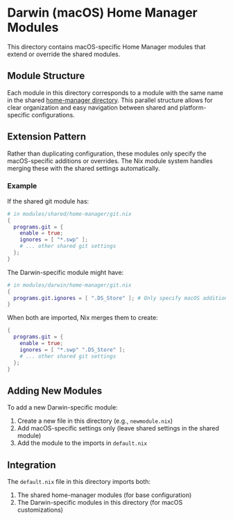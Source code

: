 # Darwin (macOS) Home Manager Modules

This directory contains macOS-specific Home Manager modules that extend or
override the shared modules.

## Module Structure

Each module in this directory corresponds to a module with the same name in the
shared [home-manager directory](../../shared/home-manager/). This parallel
structure allows for clear organization and easy navigation between shared and
platform-specific configurations.

## Extension Pattern

Rather than duplicating configuration, these modules only specify the
macOS-specific additions or overrides. The Nix module system handles merging
these with the shared settings automatically.

### Example

If the shared git module has:

```nix
# in modules/shared/home-manager/git.nix
{
  programs.git = {
    enable = true;
    ignores = [ "*.swp" ];
    # ... other shared git settings
  };
}
```

The Darwin-specific module might have:

```nix
# in modules/darwin/home-manager/git.nix
{
  programs.git.ignores = [ ".DS_Store" ]; # Only specify macOS additions
}
```

When both are imported, Nix merges them to create:

```nix
{
  programs.git = {
    enable = true;
    ignores = [ "*.swp" ".DS_Store" ];
    # ... other shared git settings
  };
}
```

## Adding New Modules

To add a new Darwin-specific module:

1. Create a new file in this directory (e.g., `newmodule.nix`)
2. Add macOS-specific settings only (leave shared settings in the shared module)
3. Add the module to the imports in `default.nix`

## Integration

The `default.nix` file in this directory imports both:

1. The shared home-manager modules (for base configuration)
2. The Darwin-specific modules in this directory (for macOS customizations)
